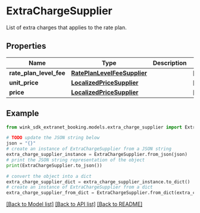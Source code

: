 # ExtraChargeSupplier

List of extra charges that applies to the rate plan.

## Properties

Name | Type | Description | Notes
------------ | ------------- | ------------- | -------------
**rate_plan_level_fee** | [**RatePlanLevelFeeSupplier**](RatePlanLevelFeeSupplier.md) |  | [optional] 
**unit_price** | [**LocalizedPriceSupplier**](LocalizedPriceSupplier.md) |  | [optional] 
**price** | [**LocalizedPriceSupplier**](LocalizedPriceSupplier.md) |  | [optional] 

## Example

```python
from wink_sdk_extranet_booking.models.extra_charge_supplier import ExtraChargeSupplier

# TODO update the JSON string below
json = "{}"
# create an instance of ExtraChargeSupplier from a JSON string
extra_charge_supplier_instance = ExtraChargeSupplier.from_json(json)
# print the JSON string representation of the object
print(ExtraChargeSupplier.to_json())

# convert the object into a dict
extra_charge_supplier_dict = extra_charge_supplier_instance.to_dict()
# create an instance of ExtraChargeSupplier from a dict
extra_charge_supplier_from_dict = ExtraChargeSupplier.from_dict(extra_charge_supplier_dict)
```
[[Back to Model list]](../README.md#documentation-for-models) [[Back to API list]](../README.md#documentation-for-api-endpoints) [[Back to README]](../README.md)


